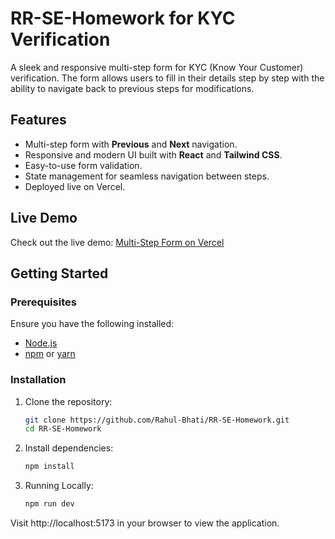 # RR-SE-Homework for KYC Verification

A sleek and responsive multi-step form for KYC (Know Your Customer) verification. The form allows users to fill in their details step by step with the ability to navigate back to previous steps for modifications.

## Features

- Multi-step form with **Previous** and **Next** navigation.
- Responsive and modern UI built with **React** and **Tailwind CSS**.
- Easy-to-use form validation.
- State management for seamless navigation between steps.
- Deployed live on Vercel.

## Live Demo

Check out the live demo: [Multi-Step Form on Vercel](https://rr-se-homework.vercel.app/)

## Getting Started

### Prerequisites

Ensure you have the following installed:

- [Node.js](https://nodejs.org/)
- [npm](https://www.npmjs.com/) or [yarn](https://yarnpkg.com/)

### Installation

1. Clone the repository:

   ```bash
   git clone https://github.com/Rahul-Bhati/RR-SE-Homework.git
   cd RR-SE-Homework

2. Install dependencies:

   ```bash
   npm install

3. Running Locally:

   ```bash
   npm run dev

Visit http://localhost:5173 in your browser to view the application.
